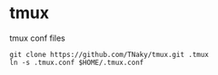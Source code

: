 # tmux

tmux conf files

```
git clone https://github.com/TNaky/tmux.git .tmux
ln -s .tmux.conf $HOME/.tmux.conf
```
